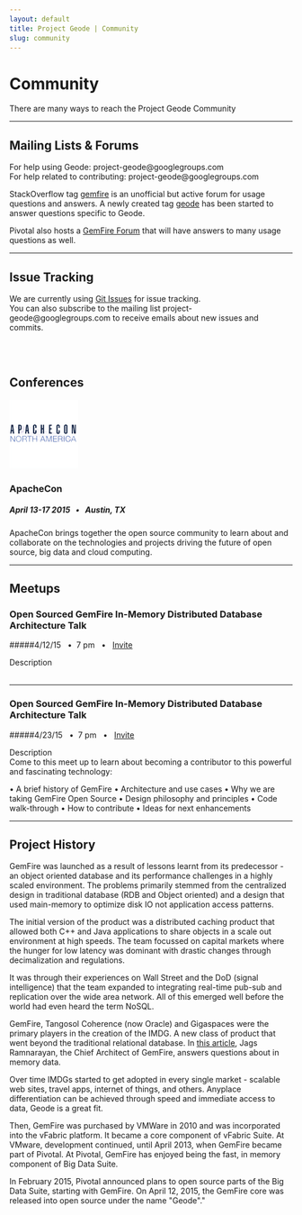 ```yaml
---
layout: default
title: Project Geode | Community
slug: community
---
```


# Community

There are many ways to reach the Project Geode Community

***

<div class='sidebar'>
<h2 id='mailing-lists'> Mailing Lists & Forums </h2>
<p>
For help using Geode: project-geode@googlegroups.com
<br>
For help related to contributing: project-geode@googlegroups.com
</p>
<p>
StackOverflow tag <a href='http://stackoverflow.com/questions/tagged/gemfire'>gemfire</a> is an unofficial but active forum for usage questions and answers. A newly created tag <a href="http://stackoverflow.com/questions/tagged/geode">geode</a> has been started to answer questions specific to Geode.
</p>
<p>
Pivotal also hosts a <a href='https://support.pivotal.io/hc/communities/public/topics/200053218-Pivotal-GemFire-Forum'>GemFire Forum</a> that will have answers to many usage questions as well.
</p>
<hr>

<h2> Issue Tracking </h2>
<p>
We are currently using <a href="https://github.com/project-geode/docs/issues">Git Issues</a> for issue tracking.
<br>
You can also subscribe to the mailing list project-geode@googlegroups.com to receive emails about new issues and commits.
</p>

<br>
<br>
</div>



## Conferences

<img class='event-image' src='/images/events/apachecon.png'>

### ApacheCon

##### April 13-17 2015 &nbsp; • &nbsp; Austin, TX

<div class='description'>ApacheCon brings together the open source community to learn about and collaborate on the technologies and projects driving the future of open source, big data and cloud computing.</div>

***

## Meetups


### Open Sourced GemFire In-Memory Distributed Database Architecture Talk

#####4/12/15 &nbsp; • &nbsp;7 pm &nbsp; • &nbsp; <a href="http://www.meetup.com/Pivotal-Open-Source-Hub-at-ApacheCon/events/221503278/">Invite</a>&nbsp;&nbsp;&nbsp;&nbsp;&nbsp;

<div class='description'>Description</div><br>



***

### Open Sourced GemFire In-Memory Distributed Database Architecture Talk

#####4/23/15 &nbsp; • &nbsp;7 pm &nbsp; • &nbsp; <a href="http://www.meetup.com/Pivotal-Open-Source-Hub-at-ApacheCon/events/221503278/">Invite</a>&nbsp;&nbsp;&nbsp;&nbsp;&nbsp;

<div class='description'>Description</div>
Come to this meet up to learn about becoming a contributor to this powerful and fascinating technology:

•  A brief history of GemFire 
•  Architecture and use cases 
•  Why we are taking GemFire Open Source 
•  Design philosophy and principles 
•  Code walk-through 
•  How to contribute 
•  Ideas for next enhancements



***

## Project History

GemFire was launched as a result of lessons learnt from its predecessor - an object oriented database and its performance challenges in a highly scaled environment. The problems primarily stemmed from the centralized design in traditional database (RDB and Object oriented) and a design that used main-memory to optimize disk IO not application access patterns. 

The initial version of the product was a distributed caching product that allowed both C++ and Java applications to share objects in a scale out environment at high speeds. The team focussed on capital markets where the hunger for low latency was dominant with drastic changes through decimalization and regulations. 

It was through their experiences on Wall Street and the DoD (signal intelligence) that the team expanded to integrating real-time pub-sub and replication over the wide area network. All of this emerged well before the world had even heard the term NoSQL. 

GemFire, Tangosol Coherence (now Oracle) and Gigaspaces were the primary players in the creation of the IMDG. A new class of product that went beyond the traditional relational database. In <a href="http://www.infoq.com/articles/in-memory-data-grids">this article</a>, Jags Ramnarayan, the Chief Architect of GemFire, answers questions about in memory data.

Over time IMDGs started to get adopted in every single market - scalable web sites, travel apps, internet of things, and others.  Anyplace differentiation can be achieved through speed and immediate access to data, Geode is a great fit. 

Then, GemFire was purchased by VMWare in 2010 and was incorporated into the vFabric platform. It became a core component of vFabric Suite. At VMware, development continued, until April 2013, when GemFire became part of Pivotal. At Pivotal, GemFire has enjoyed being the fast, in memory component of Big Data Suite.

In February 2015, Pivotal announced plans to open source parts of the Big Data Suite, starting with GemFire.  On April 12, 2015, the GemFire core was released into open source under the name "Geode"."







